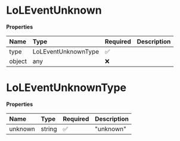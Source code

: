 # LoLEventUnknown

**Properties**

| Name   | Type                | Required | Description |
| :----- | :------------------ | :------- | :---------- |
| type   | LoLEventUnknownType | ✅       |             |
| object | any                 | ❌       |             |

# LoLEventUnknownType

**Properties**

| Name    | Type   | Required | Description |
| :------ | :----- | :------- | :---------- |
| unknown | string | ✅       | "unknown"   |

<!-- This file was generated by liblab | https://liblab.com/ -->

